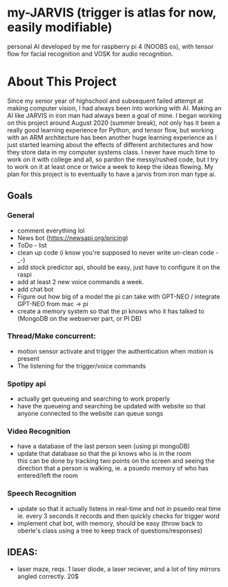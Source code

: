 # my-JARVIS (trigger is atlas for now, easily modifiable)
personal AI developed by me for raspberry pi 4 (NOOBS os), with tensor flow for facial recognition and VOSK for audio recognition.
# About This Project
Since my senior year of highschool and subsequent failed attempt at making computer vision, I had always been into working with AI. Making an AI like JARVIS in iron man had always been a goal of mine. I began working on this project around August 2020 (summer break), not only has it been a really good learning experience for Python, and tensor flow,
but working with an ARM architecture has been another huge learning experience as I just started learning about the effects of different architectures and how they store data in my 
computer systems class. I never have much time to work on it with college and all, so pardon the messy/rushed code, but I try to work on it at least once or twice a week to keep the ideas flowing.
My plan for this project is to eventually to have a jarvis from iron man type ai.

## Goals
### General
  - comment everything lol
  - News bot (https://newsapi.org/pricing)
  - ToDo - list
  - clean up code (i know you're supposed to never write un-clean code -_-)
  - add stock predictor api, should be easy, just have to configure it on the raspi
  - add at least 2 new voice commands a week. 
  - add chat bot 
  - Figure out how big of a model the pi can take with GPT-NEO / integrate GPT-NEO from mac -> pi
  - create a memory system so that the pi knows who it has talked to (MongoDB on the webserver part, or PI DB)
  
### Thread/Make concurrent:
  - motion sensor activate and trigger the authentication when motion is present
  - The listening for the trigger/voice commands
  
### Spotipy api 
  - actually get queueing and searching to work properly
  - have the queueing and searching be updated with website so that anyone connected to the website can queue songs
  
### Video Recognition
  - have a database of the last person seen (using pi mongoDB) 
  - update that database so that the pi knows who is in the room <br/> this can be done by tracking two points on the screen and seeing the direction that
  a person is walking, ie. a psuedo memory of who has entered/left the room
  
### Speech Recognition
  - update so that it actually listens in real-time and not in psuedo real time ie. every 3 seconds it records and then quickly checks for trigger word
  - implement chat bot, with memory, should be easy (throw back to oberle's class using a tree to keep track of questions/responses)

## IDEAS:
  - laser maze, reqs. 1 laser diode, a laser reciever, and a lot of tiny mirrors angled correctly. 20$
